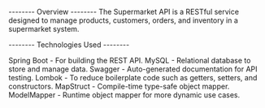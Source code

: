  -------- Overview --------
The Supermarket API is a RESTful service designed to manage products, customers, orders, and inventory in a supermarket system.
 
 -------- Technologies Used --------
 
Spring Boot - For building the REST API.
MySQL - Relational database to store and manage data.
Swagger - Auto-generated documentation for API testing.
Lombok - To reduce boilerplate code such as getters, setters, and constructors.
MapStruct - Compile-time type-safe object mapper.
ModelMapper - Runtime object mapper for more dynamic use cases.

